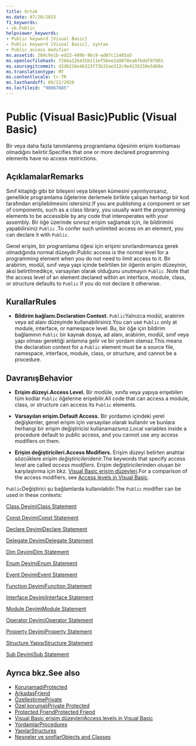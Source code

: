 ```yaml
---
title: Ortak
ms.date: 07/20/2015
f1_keywords:
- vb.Public
helpviewer_keywords:
- Public keyword [Visual Basic]
- Public keyword [Visual Basic], syntax
- Public access modifier
ms.assetid: 284c9e1b-ed23-499b-9bc9-ad87c11485a5
ms.openlocfilehash: f2b6a126435b111ef56ee2a9870ea6fbddf87901
ms.sourcegitcommit: d2db216e46323f73b32ae312c9e4135258e5d68e
ms.translationtype: MT
ms.contentlocale: tr-TR
ms.lasthandoff: 09/22/2020
ms.locfileid: "90867685"
---
```

# <a name="public-visual-basic"></a><span data-ttu-id="59e7f-102">Public (Visual Basic)</span><span class="sxs-lookup"><span data-stu-id="59e7f-102">Public (Visual Basic)</span></span>

<span data-ttu-id="59e7f-103">Bir veya daha fazla tanımlanmış programlama öğesinin erişim kısıtlaması olmadığını belirtir.</span><span class="sxs-lookup"><span data-stu-id="59e7f-103">Specifies that one or more declared programming elements have no access restrictions.</span></span>  
  
## <a name="remarks"></a><span data-ttu-id="59e7f-104">Açıklamalar</span><span class="sxs-lookup"><span data-stu-id="59e7f-104">Remarks</span></span>  

 <span data-ttu-id="59e7f-105">Sınıf kitaplığı gibi bir bileşeni veya bileşen kümesini yayınlıyorsanız, genellikle programlama öğelerine derlemele birlikte çalışan herhangi bir kod tarafından erişilebilmesini istersiniz.</span><span class="sxs-lookup"><span data-stu-id="59e7f-105">If you are publishing a component or set of components, such as a class library, you usually want the programming elements to be accessible by any code that interoperates with your assembly.</span></span> <span data-ttu-id="59e7f-106">Bir öğe üzerinde sınırsız erişim sağlamak için, ile bildirimini yapabilirsiniz `Public` .</span><span class="sxs-lookup"><span data-stu-id="59e7f-106">To confer such unlimited access on an element, you can declare it with `Public`.</span></span>  
  
 <span data-ttu-id="59e7f-107">Genel erişim, bir programlama öğesi için erişimi sınırlandırmanıza gerek olmadığında normal düzeydir.</span><span class="sxs-lookup"><span data-stu-id="59e7f-107">Public access is the normal level for a programming element when you do not need to limit access to it.</span></span> <span data-ttu-id="59e7f-108">Bir arabirim, modül, sınıf veya yapı içinde belirtilen bir öğenin erişim düzeyinin, aksi belirtilmedikçe, varsayılan olarak olduğunu unutmayın `Public` .</span><span class="sxs-lookup"><span data-stu-id="59e7f-108">Note that the access level of an element declared within an interface, module, class, or structure defaults to `Public` if you do not declare it otherwise.</span></span>  
  
## <a name="rules"></a><span data-ttu-id="59e7f-109">Kurallar</span><span class="sxs-lookup"><span data-stu-id="59e7f-109">Rules</span></span>  
  
- <span data-ttu-id="59e7f-110">**Bildirim bağlamı.**</span><span class="sxs-lookup"><span data-stu-id="59e7f-110">**Declaration Context.**</span></span> <span data-ttu-id="59e7f-111">`Public`Yalnızca modül, arabirim veya ad alanı düzeyinde kullanabilirsiniz.</span><span class="sxs-lookup"><span data-stu-id="59e7f-111">You can use `Public` only at module, interface, or namespace level.</span></span> <span data-ttu-id="59e7f-112">Bu, bir öğe için bildirim bağlamının `Public` bir kaynak dosya, ad alanı, arabirim, modül, sınıf veya yapı olması gerektiği anlamına gelir ve bir yordam olamaz.</span><span class="sxs-lookup"><span data-stu-id="59e7f-112">This means the declaration context for a `Public` element must be a source file, namespace, interface, module, class, or structure, and cannot be a procedure.</span></span>  
  
## <a name="behavior"></a><span data-ttu-id="59e7f-113">Davranış</span><span class="sxs-lookup"><span data-stu-id="59e7f-113">Behavior</span></span>  
  
- <span data-ttu-id="59e7f-114">**Erişim düzeyi.**</span><span class="sxs-lookup"><span data-stu-id="59e7f-114">**Access Level.**</span></span> <span data-ttu-id="59e7f-115">Bir modüle, sınıfa veya yapıya erişebilen tüm kodlar `Public` öğelerine erişebilir.</span><span class="sxs-lookup"><span data-stu-id="59e7f-115">All code that can access a module, class, or structure can access its `Public` elements.</span></span>  
  
- <span data-ttu-id="59e7f-116">**Varsayılan erişim.**</span><span class="sxs-lookup"><span data-stu-id="59e7f-116">**Default Access.**</span></span> <span data-ttu-id="59e7f-117">Bir yordamın içindeki yerel değişkenler, genel erişim için varsayılan olarak kullanılır ve bunlara herhangi bir erişim değiştiricisi kullanamazsınız.</span><span class="sxs-lookup"><span data-stu-id="59e7f-117">Local variables inside a procedure default to public access, and you cannot use any access modifiers on them.</span></span>  
  
- <span data-ttu-id="59e7f-118">**Erişim değiştiricileri.**</span><span class="sxs-lookup"><span data-stu-id="59e7f-118">**Access Modifiers.**</span></span> <span data-ttu-id="59e7f-119">Erişim düzeyi belirten anahtar sözcüklere *erişim değiştiricileri*denir.</span><span class="sxs-lookup"><span data-stu-id="59e7f-119">The keywords that specify access level are called *access modifiers*.</span></span> <span data-ttu-id="59e7f-120">Erişim değiştiricilerinden oluşan bir karşılaştırma için bkz. [Visual Basic erişim düzeyleri](../../programming-guide/language-features/declared-elements/access-levels.md).</span><span class="sxs-lookup"><span data-stu-id="59e7f-120">For a comparison of the access modifiers, see [Access levels in Visual Basic](../../programming-guide/language-features/declared-elements/access-levels.md).</span></span>  
  
 <span data-ttu-id="59e7f-121">`Public`Değiştirici şu bağlamlarda kullanılabilir:</span><span class="sxs-lookup"><span data-stu-id="59e7f-121">The `Public` modifier can be used in these contexts:</span></span>  
  
 [<span data-ttu-id="59e7f-122">Class Deyimi</span><span class="sxs-lookup"><span data-stu-id="59e7f-122">Class Statement</span></span>](../statements/class-statement.md)  
  
 [<span data-ttu-id="59e7f-123">Const Deyimi</span><span class="sxs-lookup"><span data-stu-id="59e7f-123">Const Statement</span></span>](../statements/const-statement.md)  
  
 [<span data-ttu-id="59e7f-124">Declare Deyimi</span><span class="sxs-lookup"><span data-stu-id="59e7f-124">Declare Statement</span></span>](../statements/declare-statement.md)  
  
 [<span data-ttu-id="59e7f-125">Delegate Deyimi</span><span class="sxs-lookup"><span data-stu-id="59e7f-125">Delegate Statement</span></span>](../statements/delegate-statement.md)  
  
 [<span data-ttu-id="59e7f-126">Dim Deyimi</span><span class="sxs-lookup"><span data-stu-id="59e7f-126">Dim Statement</span></span>](../statements/dim-statement.md)  
  
 [<span data-ttu-id="59e7f-127">Enum Deyimi</span><span class="sxs-lookup"><span data-stu-id="59e7f-127">Enum Statement</span></span>](../statements/enum-statement.md)  
  
 [<span data-ttu-id="59e7f-128">Event Deyimi</span><span class="sxs-lookup"><span data-stu-id="59e7f-128">Event Statement</span></span>](../statements/event-statement.md)  
  
 [<span data-ttu-id="59e7f-129">Function Deyimi</span><span class="sxs-lookup"><span data-stu-id="59e7f-129">Function Statement</span></span>](../statements/function-statement.md)  
  
 [<span data-ttu-id="59e7f-130">Interface Deyimi</span><span class="sxs-lookup"><span data-stu-id="59e7f-130">Interface Statement</span></span>](../statements/interface-statement.md)  
  
 [<span data-ttu-id="59e7f-131">Module Deyimi</span><span class="sxs-lookup"><span data-stu-id="59e7f-131">Module Statement</span></span>](../statements/module-statement.md)  
  
 [<span data-ttu-id="59e7f-132">Operator Deyimi</span><span class="sxs-lookup"><span data-stu-id="59e7f-132">Operator Statement</span></span>](../statements/operator-statement.md)  
  
 [<span data-ttu-id="59e7f-133">Property Deyimi</span><span class="sxs-lookup"><span data-stu-id="59e7f-133">Property Statement</span></span>](../statements/property-statement.md)  
  
 [<span data-ttu-id="59e7f-134">Structure Yapısı</span><span class="sxs-lookup"><span data-stu-id="59e7f-134">Structure Statement</span></span>](../statements/structure-statement.md)  
  
 [<span data-ttu-id="59e7f-135">Sub Deyimi</span><span class="sxs-lookup"><span data-stu-id="59e7f-135">Sub Statement</span></span>](../statements/sub-statement.md)  
  
## <a name="see-also"></a><span data-ttu-id="59e7f-136">Ayrıca bkz.</span><span class="sxs-lookup"><span data-stu-id="59e7f-136">See also</span></span>

- [<span data-ttu-id="59e7f-137">Korunamadı</span><span class="sxs-lookup"><span data-stu-id="59e7f-137">Protected</span></span>](protected.md)
- [<span data-ttu-id="59e7f-138">Arkadaş</span><span class="sxs-lookup"><span data-stu-id="59e7f-138">Friend</span></span>](friend.md)
- [<span data-ttu-id="59e7f-139">Özelleştirme</span><span class="sxs-lookup"><span data-stu-id="59e7f-139">Private</span></span>](private.md)
- [<span data-ttu-id="59e7f-140">Özel korumalı</span><span class="sxs-lookup"><span data-stu-id="59e7f-140">Private Protected</span></span>](private-protected.md)
- [<span data-ttu-id="59e7f-141">Protected Friend</span><span class="sxs-lookup"><span data-stu-id="59e7f-141">Protected Friend</span></span>](protected-friend.md)
- [<span data-ttu-id="59e7f-142">Visual Basic erişim düzeyleri</span><span class="sxs-lookup"><span data-stu-id="59e7f-142">Access levels in Visual Basic</span></span>](../../programming-guide/language-features/declared-elements/access-levels.md)
- [<span data-ttu-id="59e7f-143">Yordamlar</span><span class="sxs-lookup"><span data-stu-id="59e7f-143">Procedures</span></span>](../../programming-guide/language-features/procedures/index.md)
- [<span data-ttu-id="59e7f-144">Yapılar</span><span class="sxs-lookup"><span data-stu-id="59e7f-144">Structures</span></span>](../../programming-guide/language-features/data-types/structures.md)
- [<span data-ttu-id="59e7f-145">Nesneler ve sınıflar</span><span class="sxs-lookup"><span data-stu-id="59e7f-145">Objects and Classes</span></span>](../../programming-guide/language-features/objects-and-classes/index.md)
